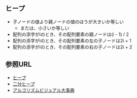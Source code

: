 ## ヒープ

- 子ノードの値より親ノードの値のほうが大きいか等しい
  - または、小さいか等しい
- 配列の添字がiのとき、その配列要素の親ノードは(i - 1) / 2
- 配列の添字がiのとき、その配列要素の左の子ノードは2i + 1
- 配列の添字がiのとき、その配列要素の右の子ノードは2i + 2

## 参照URL

- [ヒープ](https://ja.wikipedia.org/wiki/%E3%83%92%E3%83%BC%E3%83%97)
- [二分ヒープ](https://ja.wikipedia.org/wiki/%E4%BA%8C%E5%88%86%E3%83%92%E3%83%BC%E3%83%97)
- [アルゴリズムビジュアル大事典](https://yutaka-watanobe.github.io/star-aida/books/)
